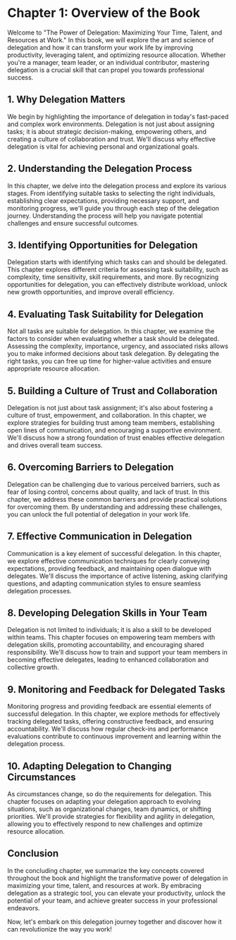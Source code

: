 Chapter 1: Overview of the Book
===============================

Welcome to "The Power of Delegation: Maximizing Your Time, Talent, and Resources at Work." In this book, we will explore the art and science of delegation and how it can transform your work life by improving productivity, leveraging talent, and optimizing resource allocation. Whether you're a manager, team leader, or an individual contributor, mastering delegation is a crucial skill that can propel you towards professional success.

**1. Why Delegation Matters**
-----------------------------

We begin by highlighting the importance of delegation in today's fast-paced and complex work environments. Delegation is not just about assigning tasks; it is about strategic decision-making, empowering others, and creating a culture of collaboration and trust. We'll discuss why effective delegation is vital for achieving personal and organizational goals.

**2. Understanding the Delegation Process**
-------------------------------------------

In this chapter, we delve into the delegation process and explore its various stages. From identifying suitable tasks to selecting the right individuals, establishing clear expectations, providing necessary support, and monitoring progress, we'll guide you through each step of the delegation journey. Understanding the process will help you navigate potential challenges and ensure successful outcomes.

**3. Identifying Opportunities for Delegation**
-----------------------------------------------

Delegation starts with identifying which tasks can and should be delegated. This chapter explores different criteria for assessing task suitability, such as complexity, time sensitivity, skill requirements, and more. By recognizing opportunities for delegation, you can effectively distribute workload, unlock new growth opportunities, and improve overall efficiency.

**4. Evaluating Task Suitability for Delegation**
-------------------------------------------------

Not all tasks are suitable for delegation. In this chapter, we examine the factors to consider when evaluating whether a task should be delegated. Assessing the complexity, importance, urgency, and associated risks allows you to make informed decisions about task delegation. By delegating the right tasks, you can free up time for higher-value activities and ensure appropriate resource allocation.

**5. Building a Culture of Trust and Collaboration**
----------------------------------------------------

Delegation is not just about task assignment; it's also about fostering a culture of trust, empowerment, and collaboration. In this chapter, we explore strategies for building trust among team members, establishing open lines of communication, and encouraging a supportive environment. We'll discuss how a strong foundation of trust enables effective delegation and drives overall team success.

**6. Overcoming Barriers to Delegation**
----------------------------------------

Delegation can be challenging due to various perceived barriers, such as fear of losing control, concerns about quality, and lack of trust. In this chapter, we address these common barriers and provide practical solutions for overcoming them. By understanding and addressing these challenges, you can unlock the full potential of delegation in your work life.

**7. Effective Communication in Delegation**
--------------------------------------------

Communication is a key element of successful delegation. In this chapter, we explore effective communication techniques for clearly conveying expectations, providing feedback, and maintaining open dialogue with delegates. We'll discuss the importance of active listening, asking clarifying questions, and adapting communication styles to ensure seamless delegation processes.

**8. Developing Delegation Skills in Your Team**
------------------------------------------------

Delegation is not limited to individuals; it is also a skill to be developed within teams. This chapter focuses on empowering team members with delegation skills, promoting accountability, and encouraging shared responsibility. We'll discuss how to train and support your team members in becoming effective delegates, leading to enhanced collaboration and collective growth.

**9. Monitoring and Feedback for Delegated Tasks**
--------------------------------------------------

Monitoring progress and providing feedback are essential elements of successful delegation. In this chapter, we explore methods for effectively tracking delegated tasks, offering constructive feedback, and ensuring accountability. We'll discuss how regular check-ins and performance evaluations contribute to continuous improvement and learning within the delegation process.

**10. Adapting Delegation to Changing Circumstances**
-----------------------------------------------------

As circumstances change, so do the requirements for delegation. This chapter focuses on adapting your delegation approach to evolving situations, such as organizational changes, team dynamics, or shifting priorities. We'll provide strategies for flexibility and agility in delegation, allowing you to effectively respond to new challenges and optimize resource allocation.

**Conclusion**
--------------

In the concluding chapter, we summarize the key concepts covered throughout the book and highlight the transformative power of delegation in maximizing your time, talent, and resources at work. By embracing delegation as a strategic tool, you can elevate your productivity, unlock the potential of your team, and achieve greater success in your professional endeavors.

Now, let's embark on this delegation journey together and discover how it can revolutionize the way you work!
